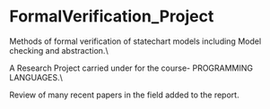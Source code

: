 # FormalVerification_Project
Methods of formal verification of statechart models including Model checking and abstraction.\

A Research Project carried under for the course- PROGRAMMING LANGUAGES.\

Review of many recent papers in the field added to the report. 
